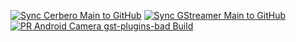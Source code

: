 [![Sync Cerbero Main to GitHub](https://github.com/gstreamer101/forgekeeper/actions/workflows/sync-cebero.yml/badge.svg)](https://github.com/gstreamer101/forgekeeper/actions/workflows/sync-cebero.yml)
[![Sync GStreamer Main to GitHub](https://github.com/gstreamer101/forgekeeper/actions/workflows/sync-gstreamer.yml/badge.svg)](https://github.com/gstreamer101/forgekeeper/actions/workflows/sync-gstreamer.yml)
[![PR Android Camera gst-plugins-bad Build](https://github.com/gstreamer101/gstreamer/actions/workflows/pr-check.yaml/badge.svg)](https://github.com/gstreamer101/gstreamer/actions/workflows/pr-check.yaml)
